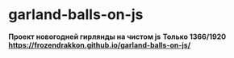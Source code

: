 # garland-balls-on-js
**Проект новогодней гирлянды на чистом js**
**Только 1366/1920**
**https://frozendrakkon.github.io/garland-balls-on-js/**
